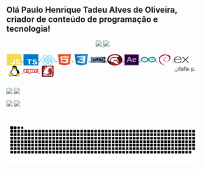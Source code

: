 ## Olá Paulo Henrique Tadeu Alves de Oliveira, criador de conteúdo de programação e tecnologia!
<div align="center">
  <a href="https://github.com/aoticombr">
  <img height="180em" src="https://github-readme-stats.vercel.app/api?username=aoticombr&show_icons=true&include_all_commits=true&count_private=true"/>
  <img height="180em" src="https://github-readme-stats.vercel.app/api/top-langs/?username=aoticombr&layout=compact&langs_count=7"/>
</div>
<div style="display: inline_block"><br>
  <img align="center" alt="Rafa-Js" height="30" width="40" src="https://raw.githubusercontent.com/devicons/devicon/master/icons/javascript/javascript-plain.svg">
  <img align="center" alt="Rafa-Ts" height="30" width="40" src="https://raw.githubusercontent.com/devicons/devicon/master/icons/typescript/typescript-plain.svg">
  <img align="center" alt="Rafa-React" height="30" width="40" src="https://raw.githubusercontent.com/devicons/devicon/master/icons/react/react-original.svg">
  <img align="center" alt="Rafa-HTML" height="30" width="40" src="https://raw.githubusercontent.com/devicons/devicon/master/icons/html5/html5-original.svg">
  <img align="center" alt="Rafa-CSS" height="30" width="40" src="https://raw.githubusercontent.com/devicons/devicon/master/icons/css3/css3-original.svg">
  <img align="center" alt="Rafa-CSS" height="30" width="40" src="https://raw.githubusercontent.com/devicons/devicon/master/icons/php/php-original.svg">
  <img align="center" alt="Rafa-DELPHI" height="30" width="40" src="https://raw.githubusercontent.com/devicons/devicon/master/icons/delphi/delphi-original.svg">
  <img align="center" alt="Rafa-CSS" height="30" width="40" src="https://raw.githubusercontent.com/devicons/devicon/master/icons/aftereffects/aftereffects-original.svg">
  <img align="center" alt="Rafa-CSS" height="30" width="40" src="https://raw.githubusercontent.com/devicons/devicon/master/icons/arduino/arduino-original.svg">
  <img align="center" alt="Rafa-CSS" height="30" width="40" src="https://raw.githubusercontent.com/devicons/devicon/master/icons/debian/debian-original.svg">
  <img align="center" alt="Rafa-CSS" height="30" width="40" src="https://github.com/devicons/devicon/blob/master/icons/express/express-original.svg">
  <img align="center" alt="Rafa-CSS" height="30" width="40" src="https://raw.githubusercontent.com/devicons/devicon/master/icons/linux/linux-original.svg">
  <img align="center" alt="Rafa-CSS" height="30" width="40" src="https://github.com/devicons/devicon/blob/master/icons/npm/npm-original-wordmark.svg">
  <img align="center" alt="Rafa-CSS" height="30" width="40" src="https://github.com/devicons/devicon/blob/master/icons/rails/rails-original-wordmark.svg">
  
  <img align="right" alt="Rafa-pic" height="150" style="border-radius:50px;" src="https://instagram.fcgh9-1.fna.fbcdn.net/v/t51.2885-19/264220838_617920306190935_5592170379746056073_n.jpg?stp=dst-jpg_s150x150&_nc_ht=instagram.fcgh9-1.fna.fbcdn.net&_nc_cat=107&_nc_ohc=pvSBNmtyqrEAX8uHtVv&tn=QApiHZqShrJ_Flij&edm=ABfd0MgBAAAA&ccb=7-5&oh=00_AT9nVgzLqhICYSk6VCRuLo6bSWO5wxMD1eCZIyssVemlhA&oe=62989569&_nc_sid=7bff83?width=676&height=676">
</div>
  
  ##
 
<div> 
  <a href="https://www.youtube.com/channel/UCemzVTEMrJmvCQ32m6e0_Vw" target="_blank"><img src="https://img.shields.io/badge/YouTube-FF0000?style=for-the-badge&logo=youtube&logoColor=white" target="_blank"></a>
  <a href="https://www.instagram.com/p.potter.cba/" target="_blank"><img src="https://img.shields.io/badge/-Instagram-%23E4405F?style=for-the-badge&logo=instagram&logoColor=white" target="_blank"></a>
 
  <a href = "mailto:krobrelus@gmail.com"><img src="https://img.shields.io/badge/-Gmail-%23333?style=for-the-badge&logo=gmail&logoColor=white" target="_blank"></a>
  <a href="https://www.linkedin.com/in/phtado" target="_blank"><img src="https://img.shields.io/badge/-LinkedIn-%230077B5?style=for-the-badge&logo=linkedin&logoColor=white" target="_blank"></a> 
   
  ![Snake animation](https://github.com/aoticombr/phtado/blob/main/github-contribution-grid-snake.svg)
 
</div>
 

